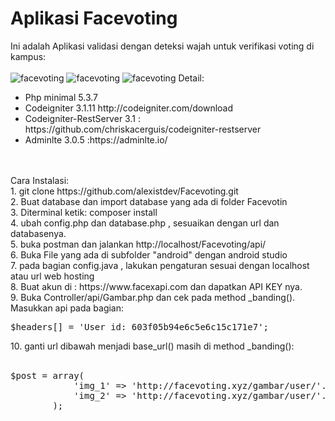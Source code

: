 <h1>Aplikasi Facevoting</h1>
Ini adalah Aplikasi validasi dengan deteksi wajah untuk verifikasi voting di kampus:</br><br>
<img src="https://i.postimg.cc/141gs1n7/splashactivity.png" alt="facevoting" />
<img src="https://i.postimg.cc/TwhCFFDW/deteksi-wajah.png" alt="facevoting" />
<img src="https://i.postimg.cc/YC3R9MNW/voting.png" alt="facevoting" />
Detail:<br>
<ul>
	<li>Php minimal 5.3.7</li>
	<li>Codeigniter 3.1.11 http://codeigniter.com/download</li>
	<li>Codeigniter-RestServer 3.1 : https://github.com/chriskacerguis/codeigniter-restserver</li>
	<li>Adminlte 3.0.5 :https://adminlte.io/</li>	
</ul>
</br></br>
Cara Instalasi:</br>
1. git clone https://github.com/alexistdev/Facevoting.git</br>
2. Buat database dan import database yang ada di folder Facevotin</br>
3. Diterminal ketik: composer install</br>
4. ubah config.php dan database.php , sesuaikan dengan url dan databasenya.</br>
5. buka postman dan jalankan http://localhost/Facevoting/api/</br>
6. Buka File yang ada di subfolder "android" dengan android studio<br>
7. pada bagian config.java , lakukan pengaturan sesuai dengan localhost atau url web hosting <br>
8. Buat akun di : https://www.facexapi.com dan dapatkan API KEY nya.<br>
9. Buka Controller/api/Gambar.php dan cek pada method _banding(). <br>Masukkan api pada bagian:<br>
<pre>
$headers[] = 'User_id: 603f05b94e6c5e6c15c171e7';
</pre>
10. ganti url dibawah menjadi base_url() masih di method _banding():<br>
<br>
<pre>$post = array(
			'img_1' => 'http://facevoting.xyz/gambar/user/'.$photoAwal,
			'img_2' => 'http://facevoting.xyz/gambar/user/'.$photoPembanding
		);
		</pre>
